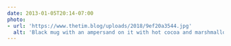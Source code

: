 ```yaml
---
date: 2013-01-05T20:14-07:00
photo:
- url: 'https://www.thetim.blog/uploads/2018/9ef20a3544.jpg'
  alt: 'Black mug with an ampersand on it with hot cocoa and marshmallows'
---
```

